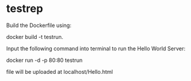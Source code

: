 # testrep

Build the Dockerfile using:

docker build -t testrun.

Input the following command into terminal to run the Hello World Server:

docker run -d -p 80:80 testrun

file will be uploaded at localhost/Hello.html
